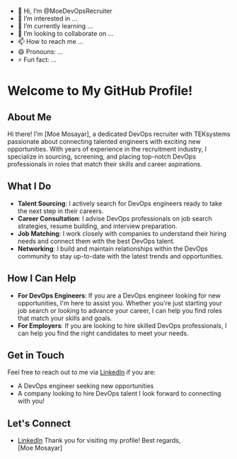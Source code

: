 - 👋 Hi, I’m @MoeDevOpsRecruiter
- 👀 I’m interested in ...
- 🌱 I’m currently learning ...
- 💞️ I’m looking to collaborate on ...
- 📫 How to reach me ...
- 😄 Pronouns: ...
- ⚡ Fun fact: ...

<!---
MoeDevOpsRecruiter/MoeDevOpsRecruiter is a ✨ special ✨ repository because its `README.md` (this file) appears on your GitHub profile.
You can click the Preview link to take a look at your changes.
--->
# Welcome to My GitHub Profile!
## About Me
Hi there! I'm [Moe Mosayar], a dedicated DevOps recruiter with TEKsystems passionate about connecting talented engineers with exciting new opportunities. With years of experience in the recruitment industry, I specialize in sourcing, screening, and placing top-notch DevOps professionals in roles that match their skills and career aspirations.
## What I Do
- **Talent Sourcing**: I actively search for DevOps engineers ready to take the next step in their careers.
- **Career Consultation**: I advise DevOps professionals on job search strategies, resume building, and interview preparation.
- **Job Matching**: I work closely with companies to understand their hiring needs and connect them with the best DevOps talent.
- **Networking**: I build and maintain relationships within the DevOps community to stay up-to-date with the latest trends and opportunities.
## How I Can Help
- **For DevOps Engineers**: If you are a DevOps engineer looking for new opportunities, I'm here to assist you. Whether you're just starting your job search or looking to advance your career, I can help you find roles that match your skills and goals.
- **For Employers**: If you are looking to hire skilled DevOps professionals, I can help you find the right candidates to meet your needs.
## Get in Touch
Feel free to reach out to me via [LinkedIn](linkedin.com/in/moe-mosayar) if you are:
- A DevOps engineer seeking new opportunities
- A company looking to hire DevOps talent
I look forward to connecting with you!
## Let's Connect
- [LinkedIn](linkedin.com/in/moe-mosayar)
Thank you for visiting my profile!
Best regards,  
[Moe Mosayar]
